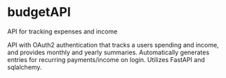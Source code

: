 # budgetAPI
API for tracking expenses and income

API with OAuth2 authentication that tracks a users spending and income, and provides monthly and yearly summaries.
Automatically generates entries for recurring payments/income on login.
Utilizes FastAPI and sqlalchemy.
